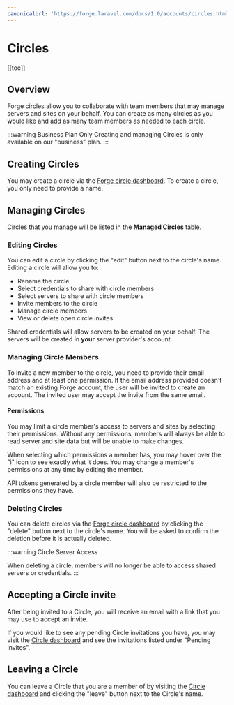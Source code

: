 ```yaml
---
canonicalUrl: 'https://forge.laravel.com/docs/1.0/accounts/circles.html'
---
```

# Circles

[[toc]]

## Overview

Forge circles allow you to collaborate with team members that may manage servers and sites on your behalf. You can create as many circles as you would like and add as many team members as needed to each circle.

:::warning Business Plan Only
Creating and managing Circles is only available on our "business" plan.
:::

## Creating Circles

You may create a circle via the [Forge circle dashboard](https://forge.laravel.com/circles). To create a circle, you only need to provide a name.

## Managing Circles

Circles that you manage will be listed in the **Managed Circles** table.

### Editing Circles

You can edit a circle by clicking the "edit" button next to the circle's name. Editing a circle will allow you to:

- Rename the circle
- Select credentials to share with circle members
- Select servers to share with circle members
- Invite members to the circle
- Manage circle members
- View or delete open circle invites

Shared credentials will allow servers to be created on your behalf. The servers will be created in **your** server provider's account.

### Managing Circle Members

To invite a new member to the circle, you need to provide their email address and at least one permission. If the email address provided doesn't match an existing Forge account, the user will be invited to create an account. The invited user may accept the invite from the same email.

#### Permissions

You may limit a circle member's access to servers and sites by selecting their permissions. Without any permissions, members will always be able to read server and site data but will be unable to make changes.

When selecting which permissions a member has, you may hover over the "i" icon to see exactly what it does. You may change a member's permissions at any time by editing the member.

API tokens generated by a circle member will also be restricted to the permissions they have.

### Deleting Circles

You can delete circles via the [Forge circle dashboard](https://forge.laravel.com/circles) by clicking the "delete" button next to the circle's name. You will be asked to confirm the deletion before it is actually deleted.

:::warning Circle Server Access

When deleting a circle, members will no longer be able to access shared servers or credentials.
:::

## Accepting a Circle invite

After being invited to a Circle, you will receive an email with a link that you may use to accept an invite.

If you would like to see any pending Circle invitations you have, you may visit the [Circle dashboard](https://forge.laravel.com/circles) and see the invitations listed under "Pending invites".

## Leaving a Circle

You can leave a Circle that you are a member of by visiting the [Circle dashboard](https://forge.laravel.com/circles) and clicking the "leave" button next to the Circle's name.
